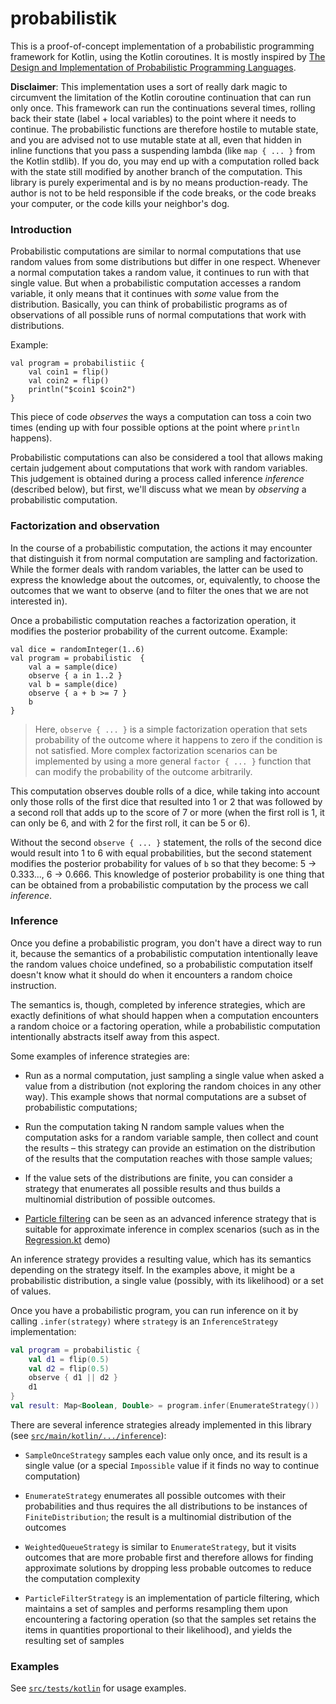 probabilistik
===

This is a proof-of-concept implementation of a probabilistic programming framework
for Kotlin, using the Kotlin coroutines. It is mostly inspired by 
[The Design and Implementation of Probabilistic Programming Languages](http://dippl.org). 

**Disclaimer**: This implementation uses a sort of really dark magic to circumvent
the limitation of the Kotlin coroutine continuation that can run only once. This 
framework can run the continuations several times, rolling back their state (label + local variables)
to the point where it needs to continue. The probabilistic functions are therefore hostile
to mutable state, and you are advised not to use mutable state at all, even that hidden in 
inline functions that you pass a suspending lambda (like `map { ... }` from the Kotlin stdlib). 
If you do, you may end up with a computation rolled back with the state still modified by another branch of the computation.
This library is purely experimental and is by no means production-ready. The author is not 
to be held responsible if the code breaks, or the code breaks your computer, or the code kills your neighbor's dog.

### Introduction

Probabilistic computations are similar to normal computations that use random values from some distributions 
but differ in one respect. Whenever a normal computation takes a random value, it continues to run with that
single value. But when a probabilistic computation accesses a random variable, it only means that
it continues with *some* value from the distribution. Basically, you can think of probabilistic programs as of 
observations of all possible runs of normal computations that work with distributions.

Example:

```
val program = probabilistiic {
    val coin1 = flip()
    val coin2 = flip()
    println("$coin1 $coin2")
}
```

This piece of code *observes* the ways a computation can toss a coin two times 
(ending up with four possible options at the point where `println` happens).

Probabilistic computations can also be considered a tool that allows making certain
judgement about computations that work with random variables. This judgement is obtained
during a process called inference *inference* (described below), but first, we'll discuss
what we mean by *observing* a probabilistic computation.

### Factorization and observation

In the course of a probabilistic computation, the actions it may encounter that distinguish it 
from normal computation are sampling and factorization. While the former deals with 
random variables, the latter can be used to express the knowledge about the outcomes, or,
equivalently, to choose the outcomes that we want to observe (and to filter the ones that 
we are not interested in).

Once a probabilistic computation reaches a factorization operation, it modifies the posterior
probability of the current outcome. Example:

```
val dice = randomInteger(1..6)
val program = probabilistic  {
    val a = sample(dice)
    observe { a in 1..2 }
    val b = sample(dice)
    observe { a + b >= 7 }
    b
}
```

> Here, `observe { ... }` is a simple factorization operation that sets probability of the 
outcome where it happens to zero if the condition is not satisfied. More complex factorization
scenarios can be implemented by using a more general `factor { ... }` function that can modify
the probability of the outcome arbitrarily.

This computation observes double rolls of a dice, while taking into account only those 
rolls of the first dice that resulted into 1 or 2 that was followed by a second roll 
that adds up to the score of 7 or more (when the first roll is 1, it can only be 6, 
and with 2 for the first roll, it can be 5 or 6).

Without the second `observe { ... }` statement, the rolls of the second dice would result 
into 1 to 6 with equal probabilities, but the second statement modifies the posterior 
probability for values of `b` so that they become: 5 → 0.333..., 6 → 0.666. This knowledge
of posterior probability is one thing that can be obtained from a probabilistic computation
by the process we call *inference*.

### Inference

Once you define a probabilistic program, you don't have a direct way to run it, because
the semantics of a probabilistic computation intentionally leave the random values choice 
undefined, so a probabilistic computation itself doesn't know what it should do when it encounters a 
random choice instruction.

The semantics is, though, completed by inference strategies, which are exactly definitions of 
what should happen when a computation encounters a random choice or a factoring operation, 
while a probabilistic computation intentionally abstracts itself away from this aspect.

Some examples of inference strategies are:

* Run as a normal computation, just sampling a single value when asked a value from a distribution (not exploring
 the random choices in any other way). This example shows that normal computations are a subset of
 probabilistic computations;
 
* Run the computation taking N random sample values when the computation asks for a 
 random variable sample, then collect and count the results – this strategy can provide 
 an estimation on the distribution of the results that the computation reaches with those sample values;
 
* If the value sets of the distributions are finite, you can consider a strategy that
 enumerates all possible results and thus builds a multinomial distribution of possible outcomes.
 
* [Particle filtering](http://dippl.org/chapters/05-particlefilter.html) can be seen as an advanced inference 
 strategy that is suitable for approximate inference in complex scenarios (such as in the 
 [Regression.kt](https://github.com/h0tk3y/probabilistik/blob/master/src/test/kotlin/Regression.kt) demo) 
 
An inference strategy provides a resulting value, which has its semantics depending on the strategy
itself. In the examples above, it might be a probabilistic distribution, a single value (possibly, with its likelihood) or 
a set of values.

Once you have a probabilistic program, you can run inference on it by calling `.infer(strategy)` where `strategy` is an 
`InferenceStrategy` implementation:

``` kotlin
val program = probabilistic {
    val d1 = flip(0.5)
    val d2 = flip(0.5)
    observe { d1 || d2 }
    d1
}
val result: Map<Boolean, Double> = program.infer(EnumerateStrategy()) 
```

There are several inference strategies already implemented in this library (see [`src/main/kotlin/.../inference`](https://github.com/h0tk3y/probabilistik/tree/master/src/main/kotlin/com/github/h0tk3y/probabilistik/inference)):

* `SampleOnceStrategy` samples each value only once, and its result is a single value (or a special `Impossible` value 
if it finds no way to continue computation)

* `EnumerateStrategy` enumerates all possible outcomes with their probabilities and thus requires the
 all distributions to be instances of `FiniteDistribution`; the result is a multinomial distribution of the outcomes
 
* `WeightedQueueStrategy` is similar to `EnumerateStrategy`, but it visits outcomes that are more probable 
 first and therefore allows for finding approximate solutions by dropping less probable outcomes to reduce
 the computation complexity
 
* `ParticleFilterStrategy` is an implementation of particle filtering, which maintains a set of samples and 
 performs resampling them upon encountering a factoring operation (so that the samples set retains the 
 items in quantities proportional to their likelihood), and yields the resulting set of samples
 
### Examples

See [`src/tests/kotlin`](https://github.com/h0tk3y/probabilistik/tree/master/src/test/kotlin) for usage examples.
